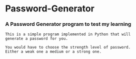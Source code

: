 # Password-Generator
### A Password Generator program to test my learning

    This is a simple program implemented in Python that will
    generate a password for you.

    You would have to choose the strength level of password.
    Either a weak one a medium or a strong one.

